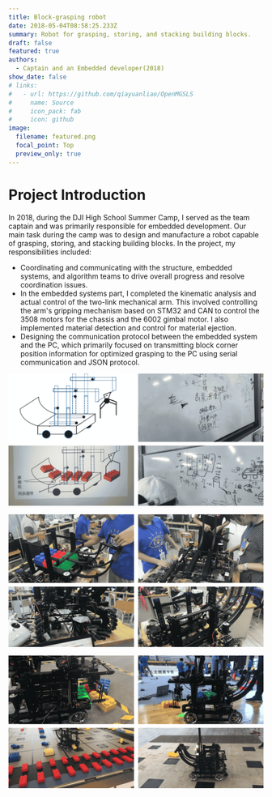 ```yaml
---
title: Block-grasping robot
date: 2018-05-04T08:58:25.233Z
summary: Robot for grasping, storing, and stacking building blocks.
draft: false
featured: true
authors:
  - Captain and an Embedded developer(2018)
show_date: false
# links:
#   - url: https://github.com/qiayuanliao/OpenMGSLS
#     name: Source
#     icon_pack: fab
#     icon: github
image:
  filename: featured.png
  focal_point: Top
  preview_only: true
---
```

# Project Introduction

In 2018, during the DJI High School Summer Camp, I served as the team captain and was primarily responsible for embedded development. Our main task during the camp was to design and manufacture a robot capable of grasping, storing, and stacking building blocks. In the project, my responsibilities included:

- Coordinating and communicating with the structure, embedded systems, and algorithm teams to drive overall progress and resolve coordination issues.
- In the embedded systems part, I completed the kinematic analysis and actual control of the two-link mechanical arm. This involved controlling the arm's gripping mechanism based on STM32 and CAN to control the 3508 motors for the chassis and the 6002 gimbal motor. I also implemented material detection and control for material ejection.
- Designing the communication protocol between the embedded system and the PC, which primarily focused on transmitting block corner position information for optimized grasping to the PC using serial communication and JSON protocol.

![](robomaster_0.png "Overall robot solution design")

![](robomaster_1.png "Design and fabrication of the robot")

![](robomaster_2.png "Real-world testing of the robot")
